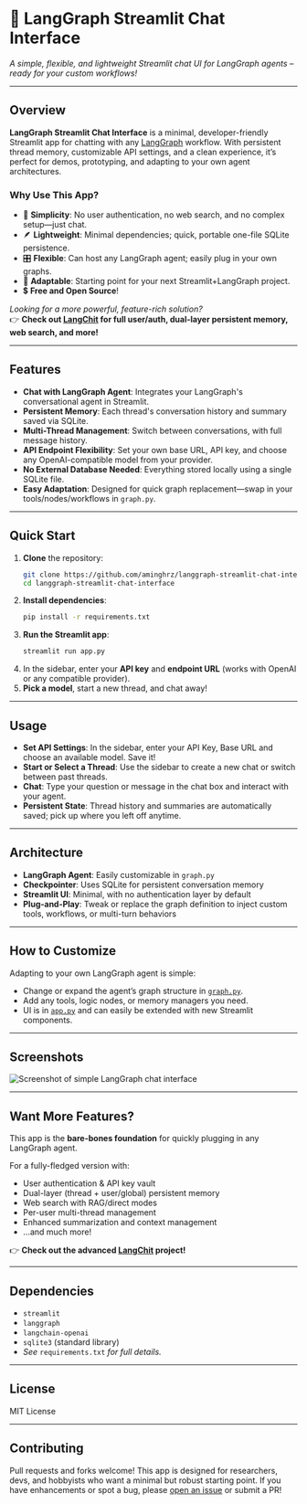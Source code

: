 # 🦜 LangGraph Streamlit Chat Interface

*A simple, flexible, and lightweight Streamlit chat UI for LangGraph agents – ready for your custom workflows!*

---

## Overview

**LangGraph Streamlit Chat Interface** is a minimal, developer-friendly Streamlit app for chatting with any [LangGraph](https://github.com/langchain-ai/langgraph) workflow. With persistent thread memory, customizable API settings, and a clean experience, it’s perfect for demos, prototyping, and adapting to your own agent architectures.

### Why Use This App?

- 🚀 **Simplicity**: No user authentication, no web search, and no complex setup—just chat.
- 🪶 **Lightweight**: Minimal dependencies; quick, portable one-file SQLite persistence.
- 🎛️ **Flexible**: Can host any LangGraph agent; easily plug in your own graphs.
- 🧩 **Adaptable**: Starting point for your next Streamlit+LangGraph project.
- 💲 **Free and Open Source**!

*Looking for a more powerful, feature-rich solution?*  
👉 **Check out [LangChit](https://github.com/aminghrz/LangChit) for full user/auth, dual-layer persistent memory, web search, and more!**


---

## Features

- **Chat with LangGraph Agent**: Integrates your LangGraph's conversational agent in Streamlit.
- **Persistent Memory**: Each thread's conversation history and summary saved via SQLite.
- **Multi-Thread Management**: Switch between conversations, with full message history.
- **API Endpoint Flexibility**: Set your own base URL, API key, and choose any OpenAI-compatible model from your provider.
- **No External Database Needed**: Everything stored locally using a single SQLite file.
- **Easy Adaptation**: Designed for quick graph replacement—swap in your tools/nodes/workflows in `graph.py`.


---

## Quick Start

1. **Clone** the repository:
    ```bash
    git clone https://github.com/aminghrz/langgraph-streamlit-chat-interface.git
    cd langgraph-streamlit-chat-interface
    ```
2. **Install dependencies**:
    ```bash
    pip install -r requirements.txt
    ```
3. **Run the Streamlit app**:
    ```bash
    streamlit run app.py
    ```
4. In the sidebar, enter your **API key** and **endpoint URL** (works with OpenAI or any compatible provider).
5. **Pick a model**, start a new thread, and chat away!


---

## Usage

- **Set API Settings**: In the sidebar, enter your API Key, Base URL and choose an available model. Save it!
- **Start or Select a Thread**: Use the sidebar to create a new chat or switch between past threads.
- **Chat**: Type your question or message in the chat box and interact with your agent.
- **Persistent State**: Thread history and summaries are automatically saved; pick up where you left off anytime.

---

## Architecture

- **LangGraph Agent**: Easily customizable in `graph.py`
- **Checkpointer**: Uses SQLite for persistent conversation memory
- **Streamlit UI**: Minimal, with no authentication layer by default
- **Plug-and-Play**: Tweak or replace the graph definition to inject custom tools, workflows, or multi-turn behaviors

---

## How to Customize

Adapting to your own LangGraph agent is simple:

- Change or expand the agent’s graph structure in [`graph.py`](graph.py).
- Add any tools, logic nodes, or memory managers you need.
- UI is in [`app.py`](app.py) and can easily be extended with new Streamlit components.

---

## Screenshots

<!-- Optionally add a simple screenshot here -->
![Screenshot of simple LangGraph chat interface](img/simple-screenshot.png)

---

## Want More Features?

This app is the **bare-bones foundation** for quickly plugging in any LangGraph agent.

For a fully-fledged version with:
- User authentication & API key vault
- Dual-layer (thread + user/global) persistent memory
- Web search with RAG/direct modes
- Per-user multi-thread management
- Enhanced summarization and context management
- ...and much more!

👉 **Check out the advanced [LangChit](https://github.com/aminghrz/LangChit) project!**

---

## Dependencies

- `streamlit`
- `langgraph`
- `langchain-openai`
- `sqlite3` (standard library)
- *See* `requirements.txt` *for full details.*

---

## License

MIT License

---

## Contributing

Pull requests and forks welcome! This app is designed for researchers, devs, and hobbyists who want a minimal but robust starting point. If you have enhancements or spot a bug, please [open an issue](https://github.com/aminghrz/langgraph-streamlit-chat-interface/issues) or submit a PR!
